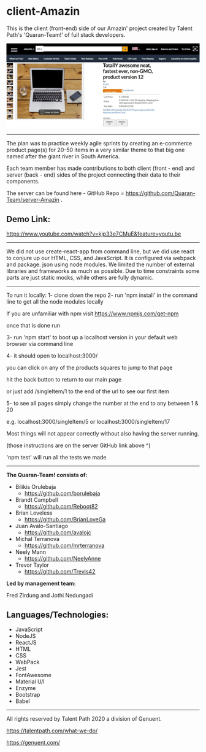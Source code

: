 # client-Amazin

This is the client (front-end) side of our Amazin' project created by Talent Path's 'Quaran-Team!' of full stack developers.

<!-- Picture below of home page of our Amazin' App  -->

![alt text](https://github.com/Quaran-Team/client-Amazin/blob/master/amazinscreen.JPG "Screen shot from the Amazin' App mock e-commerce site")

---

The plan was to practice weekly agile sprints by creating an e-commerce product page(s) for 20-50 items in a very similar theme to that big one named after the giant river in South America.

Each team member has made contributions to both client (front - end) and server (back - end) sides of the project connecting their data to their components.

The server can be found here _-_ GitHub Repo = https://github.com/Quaran-Team/server-Amazin .


## **Demo Link:**

https://www.youtube.com/watch?v=kjp33e7CMuE&feature=youtu.be

---

We did not use create-react-app from command line, but we did use react to conjure up our HTML, CSS, and JavaScript.
It is configured via webpack and package. json using node modules.
We limited the number of external libraries and frameworks as much as possible.
Due to time constraints some parts are just static mocks, while others are fully dynamic.

---

To run it locally:
1- clone down the repo
2- run 'npm install' in the command line to get all the node modules locally

If you are unfamiliar with npm visit https://www.npmjs.com/get-npm

once that is done run

3- run 'npm start' to boot up a localhost version in your default web browser via command line


4- it should open to localhost:3000/

you can click on any of the products squares to jump to that page

hit the back button to return to our main page 

or just add /singleItem/1 to the end of the url to see our first item

5- to see all pages simply change the number at the end to any between 1 & 20

e.g. localhost:3000/singleItem/5 or localhost:3000/singleItem/17


Most things will not appear correctly without also having the server running.

(those instructions are on the server GitHub link above ^)

'npm test' will run all the tests we made

---

**The Quaran-Team! consists of:**

- Bilikis Orulebaja
  - https://github.com/borulebaja
- Brandt Campbell
  - https://github.com/Reboot82
- Brian Loveless
  - https://github.com/BrianLoveGa
- Juan Avalo-Santiago
  - https://github.com/avalojc
- Michal Terranova
  - https://github.com/mrterranova
- Neely Mann
  - https://github.com/NeelyAnne
- Trevor Taylor
  - https://github.com/Trevis42

**Led by management team:**

Fred Zirdung and Jothi Nedungadi

## **Languages/Technologies:**

- JavaScript
- NodeJS
- ReactJS
- HTML
- CSS
- WebPack
- Jest
- FontAwesome
- Material U/I
- Enzyme
- Bootstrap
- Babel

---

All rights reserved by Talent Path 2020
a division of Genuent.

https://talentpath.com/what-we-do/

https://genuent.com/
